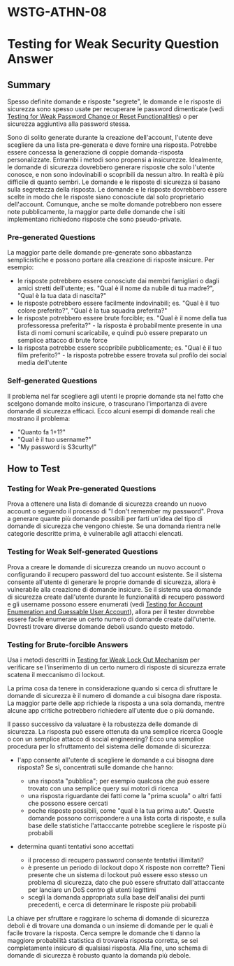 # WSTG-ATHN-08

# Testing for Weak Security Question Answer

## Summary

Spesso definite domande e risposte "segrete", le domande e le risposte di sicurezza sono spesso usate per recuperare le password dimenticate (vedi [Testing for Weak Password Change or Reset Functionalities](./WSTG-ATHN-09.md)) o per sicurezza aggiuntiva alla password stessa.

Sono di solito generate durante la creazione dell'account, l'utente deve scegliere da una lista pre-generata e deve fornire una risposta.
Potrebbe essere concessa la generazione di coppie domanda-risposta personalizzate.
Entrambi i metodi sono propensi a insicurezze.
Idealmente, le domande di sicurezza dovrebbero generare risposte che solo l'utente conosce, e non sono indovinabili o scopribili da nessun altro.
In realtà è più difficile di quanto sembri.
Le domande e le risposte di sicurezza si basano sulla segretezza della risposta.
Le domande e le risposte dovrebbero essere scelte in modo che le risposte siano conosciute dal solo proprietario dell'account.
Comunque, anche se molte domande potrebbero non essere note pubblicamente, la maggior parte delle domande che i siti implementano richiedono risposte che sono pseudo-private.

### Pre-generated Questions

La maggior parte delle domande pre-generate sono abbastanza semplicistiche e possono portare alla creazione di risposte insicure.
Per esempio:

- le risposte potrebbero essere conosciute dai membri famigliari o dagli amici stretti dell'utente;
es. 
"Qual è il nome da nubile di tua madre?", 
"Qual è la tua data di nascita?"
- le risposte potrebbero essere facilmente indovinabili;
es. 
"Qual è il tuo colore preferito?",
"Qual è la tua squadra preferita?"
- le risposte potrebbero essere brute forcible;
es. 
"Qual è il nome della tua professoressa preferita?" - la risposta è probabilmente presente in una lista di nomi comuni scaricabile, e quindi può essere preparato un semplice attacco di brute force
- la risposta potrebbe essere scopribile pubblicamente;
es.
"Qual è il tuo film preferito?" - la risposta potrebbe essere trovata sul profilo dei social media dell'utente

### Self-generated Questions

Il problema nel far scegliere agli utenti le proprie domande sta nel fatto che scelgono domande molto insicure, o trascurano l'importanza di avere domande di sicurezza efficaci.
Ecco alcuni esempi di domande reali che mostrano il problema:

- "Quanto fa 1+1?"
- "Qual è il tuo username?"
- "My password is S3curlty!"

## How to Test

### Testing for Weak Pre-generated Questions

Prova a ottenere una lista di domande di sicurezza creando un nuovo account o seguendo il processo di "I don't remember my password".
Prova a generare quante più domande possibili per farti un'idea del tipo di domande di sicurezza che vengono chieste.
Se una domanda rientra nelle categorie descritte prima, è vulnerabile agli attacchi elencati.

### Testing for Weak Self-generated Questions

Prova a creare le domande di sicurezza creando un nuovo account o configurando il recupero password del tuo account esistente.
Se il sistema consente all'utente di generare le proprie domande di sicurezza, allora è vulnerabile alla creazione di domande insicure.
Se il sistema usa domande di sicurezza create dall'utente durante le funzionalità di recupero password e gli username possono essere enumerati (vedi [Testing for Account Enumeration and Guessable User Account](./WSTG-IDNT-04.md)), allora per il tester dovrebbe essere facile enumerare un certo numero di domande create dall'utente.
Dovresti trovare diverse domande deboli usando questo metodo.

### Testing for Brute-forcible Answers

Usa i metodi descritti in [Testing for Weak Lock Out Mechanism](./WSTG-ATHN-03.md) per verificare se l'inserimento di un certo numero di risposte di sicurezza errate scatena il meccanismo di lockout.

La prima cosa da tenere in considerazione quando si cerca di sfruttare le domande di sicurezza è il numero di domande a cui bisogna dare risposta.
La maggior parte delle app richiede la risposta a una sola domanda, mentre alcune app critiche potrebbero richiedere all'utente due o più domande.

Il passo successivo da valuatare è la robustezza delle domande di sicurezza.
La risposta può essere ottenuta da una semplice ricerca Google o con un semplice attacco di social engineering?
Ecco una semplice procedura per lo sfruttamento del sistema delle domande di sicurezza:

- l'app consente all'utente di scegliere le domande a cui bisogna dare risposta?
Se sì, concentrati sulle domande che hanno:

	- una risposta "pubblica"; 
	per esempio qualcosa che può essere trovato con una semplice query sui motori di ricerca
	- una risposta riguardante dei fatti come la "prima scuola" o altri fatti che possono essere cercati
	- poche risposte possibili, come "qual è la tua prima auto".
	Queste domande possono corrispondere a una lista corta di risposte, e sulla base delle statistiche l'attacccante potrebbe scegliere le risposte più probabili

- determina quanti tentativi sono accettati

	- il processo di recupero password consente tentativi illimitati?
	- è presente un periodo di lockout dopo X risposte non corrette?
	Tieni presente che un sistema di lockout può essere esso stesso un problema di sicurezza, dato che può essere sfruttato dall'attaccante per lanciare un DoS contro gli utenti legittimi
	- scegli la domanda appropriata sulla base dell'analisi dei punti precedenti, e cerca di determinare le risposte più probabili

La chiave per sfruttare e raggirare lo schema di domande di sicurezza deboli è di trovare una domanda o un insieme di domande per le quali è facile trovare la risposta.
Cerca sempre le domande che ti danno la maggiore probabilità statistica di trovarela risposta corretta, se sei completamente insicuro di qualsiasi risposta.
Alla fine, uno schema di domande di sicurezza è robusto quanto la domanda più debole.